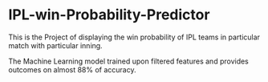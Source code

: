# IPL-win-Probability-Predictor

This is the Project of displaying the win probability of IPL teams in particular match with particular inning.

The Machine Learning model trained upon filtered features and provides outcomes on almost 88% of accuracy.
